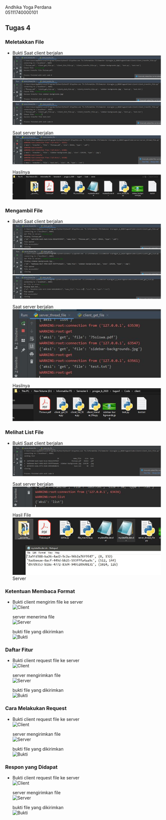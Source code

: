 Andhika Yoga Perdana <br> 05111740000101 <br>

## Tugas 4
### Meletakkan File
* Bukti
    Saat client berjalan<br>
    ![Kondisi Awal](foto/transfer_client.JPG)
    ![Kondisi Awal](foto/transfer_client1.JPG)
    ![Kondisi Awal](foto/transfer_client2.JPG)

    Saat server berjalan<br>
    ![Port 31000](foto/transfer_server.JPG)

    Hasilnya<br>
    ![Port 31001](foto/transfer_hasil.JPG)


### Mengambil File 
* Bukti
    Saat client berjalan<br>
    ![Kondisi Awal](foto/get_client.JPG)
    ![Kondisi Awal](foto/get_client1.JPG)
    ![Kondisi Awal](foto/get_client2.JPG)

    Saat server berjalan<br>
    ![Port 31000](foto/get_server.JPG)

    Hasilnya<br>
    ![Port 31001](foto/get_hasil.JPG)
    

### Melihat List File
* Bukti
    Saat client berjalan<br>
    ![Server](foto/list_client.JPG)

    Saat server berjalan<br>
    ![Server](foto/list_server.JPG)

    Hasil File<br>
    ![Dua komputer yang berbeda : Server](foto/list_file.jpg)<br> Server <br>

### Ketentuan Membaca Format
* Bukti
    client mengirim file ke server<br>
    ![Client](foto/1a_client.JPG)

    server menerima file<br>
    ![Server](foto/1a_server.JPG)

    bukti file yang dikirimkan<br>
    ![Bukti](foto/1a_hasil.JPG)

### Daftar Fitur 
* Bukti
    client request file ke server<br>
    ![Client](foto/1b_client.JPG)

    server mengirimkan file <br>
    ![Server](foto/1b_server.JPG)

    bukti file yang dikirimkan<br>
    ![Bukti](foto/1b_hasil.JPG)
    
### Cara Melakukan Request 
* Bukti
    client request file ke server<br>
    ![Client](foto/1b_client.JPG)

    server mengirimkan file <br>
    ![Server](foto/1b_server.JPG)

    bukti file yang dikirimkan<br>
    ![Bukti](foto/1b_hasil.JPG)
   
### Respon yang Didapat
* Bukti
    client request file ke server<br>
    ![Client](foto/1b_client.JPG)

    server mengirimkan file <br>
    ![Server](foto/1b_server.JPG)

    bukti file yang dikirimkan<br>
    ![Bukti](foto/1b_hasil.JPG)
